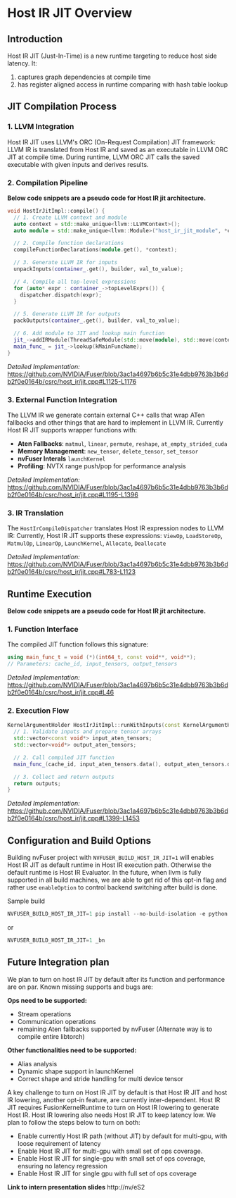 <!--
 * SPDX-FileCopyrightText: Copyright (c) 2025-present NVIDIA CORPORATION & AFFILIATES.
 * All rights reserved.
 * SPDX-License-Identifier: BSD-3-Clause
-->

# Host IR JIT Overview

## Introduction

Host IR JIT (Just-In-Time) is a new runtime targeting to reduce host side latency.
It:
1. captures graph dependencies at compile time
2. has register aligned access in runtime comparing with hash table lookup

## JIT Compilation Process

### 1. LLVM Integration
Host IR JIT uses LLVM's ORC (On-Request Compilation) JIT framework:
LLVM IR is translated from Host IR and saved as an executable in LLVM ORC JIT
at compile time. During runtime, LLVM ORC JIT calls the saved executable with
given inputs and derives results.


### 2. Compilation Pipeline

**Below code snippets are a pseudo code for Host IR jit architecture.**

```cpp
void HostIrJitImpl::compile() {
  // 1. Create LLVM context and module
  auto context = std::make_unique<llvm::LLVMContext>();
  auto module = std::make_unique<llvm::Module>("host_ir_jit_module", *context);

  // 2. Compile function declarations
  compileFunctionDeclarations(module.get(), *context);

  // 3. Generate LLVM IR for inputs
  unpackInputs(container_.get(), builder, val_to_value);

  // 4. Compile all top-level expressions
  for (auto* expr : container_->topLevelExprs()) {
    dispatcher.dispatch(expr);
  }

  // 5. Generate LLVM IR for outputs
  packOutputs(container_.get(), builder, val_to_value);

  // 6. Add module to JIT and lookup main function
  jit_->addIRModule(ThreadSafeModule(std::move(module), std::move(context)));
  main_func_ = jit_->lookup(kMainFuncName);
}
```
*Detailed Implementation:* https://github.com/NVIDIA/Fuser/blob/3ac1a4697b6b5c31e4dbb9763b3b6db2f0e0164b/csrc/host_ir/jit.cpp#L1125-L1176

### 3. External Function Integration
The LLVM IR we generate contain external C++ calls that wrap ATen fallbacks and other things
that are hard to implement in LLVM IR. Currently Host IR JIT supports wrapper functions with:

- **Aten Fallbacks**: `matmul`, `linear`, `permute`, `reshape`, `at_empty_strided_cuda`
- **Memory Management**: `new_tensor`, `delete_tensor`, `set_tensor`
- **nvFuser Interals** `launchKernel`
- **Profiling**: NVTX range push/pop for performance analysis

*Detailed Implementation:* https://github.com/NVIDIA/Fuser/blob/3ac1a4697b6b5c31e4dbb9763b3b6db2f0e0164b/csrc/host_ir/jit.cpp#L1195-L1396

### 3. IR Translation
The `HostIrCompileDispatcher` translates Host IR expression nodes to LLVM IR:
Currently, Host IR JIT supports these expressions:
`ViewOp`, `LoadStoreOp`, `MatmulOp`, `LinearOp`, `LaunchKernel`, `Allocate`, `Deallocate`

*Detailed Implementation:* https://github.com/NVIDIA/Fuser/blob/3ac1a4697b6b5c31e4dbb9763b3b6db2f0e0164b/csrc/host_ir/jit.cpp#L783-L1123

## Runtime Execution
**Below code snippets are a pseudo code for Host IR jit architecture.**
### 1. Function Interface
The compiled JIT function follows this signature:
```cpp
using main_func_t = void (*)(int64_t, const void**, void**);
// Parameters: cache_id, input_tensors, output_tensors
```
*Detailed Implementation:* https://github.com/NVIDIA/Fuser/blob/3ac1a4697b6b5c31e4dbb9763b3b6db2f0e0164b/csrc/host_ir/jit.cpp#L46


### 2. Execution Flow
```cpp
KernelArgumentHolder HostIrJitImpl::runWithInputs(const KernelArgumentHolder& args) {
  // 1. Validate inputs and prepare tensor arrays
  std::vector<const void*> input_aten_tensors;
  std::vector<void*> output_aten_tensors;

  // 2. Call compiled JIT function
  main_func_(cache_id, input_aten_tensors.data(), output_aten_tensors.data());

  // 3. Collect and return outputs
  return outputs;
}
```
*Detailed Implementation:* https://github.com/NVIDIA/Fuser/blob/3ac1a4697b6b5c31e4dbb9763b3b6db2f0e0164b/csrc/host_ir/jit.cpp#L1399-L1453

## Configuration and Build Options
Building nvFuser project with `NVFUSER_BUILD_HOST_IR_JIT=1` will enables Host IR JIT as default runtime in Host IR execution path.
Otherwise the default runtime is Host IR Evaluator. In the future, when llvm is fully supported in all build machines, we are able
to get rid of this opt-in flag and rather use `enableOption` to control backend switching after build is done.

Sample build
```python
NVFUSER_BUILD_HOST_IR_JIT=1 pip install --no-build-isolation -e python -v
```
or
```python
NVFUSER_BUILD_HOST_IR_JIT=1 _bn
```
## Future Integration plan
We plan to turn on host IR JIT by default after its function and performance are on par.
Known missing supports and bugs are:

**Ops need to be supported:**
- Stream operations
- Communication operations
- remaining Aten fallbacks supported by nvFuser (Alternate way is to compile entire libtorch)

**Other functionalities need to be supported:**
- Alias analysis
- Dynamic shape support in launchKernel
- Correct shape and stride handling for multi device tensor

A key challenge to turn on Host IR JIT by default is that Host IR JIT and host IR lowering, another opt-in feature, are currently inter-dependent. Host IR JIT requires FusionKernelRuntime to turn on Host IR lowering to generate Host IR. Host IR lowering also needs Host IR JIT to keep latency low.
We plan to follow the steps below to turn on both:
- Enable currently Host IR path (without JIT) by default for multi-gpu, with loose requirement of latency
- Enable Host IR JIT for multi-gpu with small set of ops coverage.
- Enable Host IR JIT for single-gpu with small set of ops coverage, ensuring no latency regression
- Enable Host IR JIT for single gpu with full set of ops coverage

**Link to intern presentation slides**
http://nv/eS2
